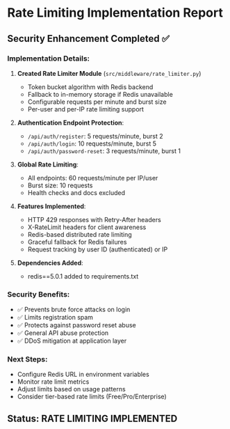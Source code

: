 # Rate Limiting Implementation Report

## Security Enhancement Completed ✅

### Implementation Details:

1. **Created Rate Limiter Module** (`src/middleware/rate_limiter.py`)
   - Token bucket algorithm with Redis backend
   - Fallback to in-memory storage if Redis unavailable
   - Configurable requests per minute and burst size
   - Per-user and per-IP rate limiting support

2. **Authentication Endpoint Protection**:
   - `/api/auth/register`: 5 requests/minute, burst 2
   - `/api/auth/login`: 10 requests/minute, burst 5  
   - `/api/auth/password-reset`: 3 requests/minute, burst 1

3. **Global Rate Limiting**:
   - All endpoints: 60 requests/minute per IP/user
   - Burst size: 10 requests
   - Health checks and docs excluded

4. **Features Implemented**:
   - HTTP 429 responses with Retry-After headers
   - X-RateLimit headers for client awareness
   - Redis-based distributed rate limiting
   - Graceful fallback for Redis failures
   - Request tracking by user ID (authenticated) or IP

5. **Dependencies Added**:
   - redis==5.0.1 added to requirements.txt

### Security Benefits:
- ✅ Prevents brute force attacks on login
- ✅ Limits registration spam
- ✅ Protects against password reset abuse
- ✅ General API abuse protection
- ✅ DDoS mitigation at application layer

### Next Steps:
- Configure Redis URL in environment variables
- Monitor rate limit metrics
- Adjust limits based on usage patterns
- Consider tier-based rate limits (Free/Pro/Enterprise)

## Status: RATE LIMITING IMPLEMENTED